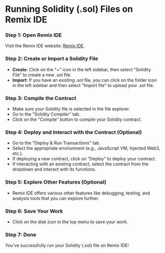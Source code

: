 # Running Solidity (.sol) Files on Remix IDE

### Step 1: Open Remix IDE
Visit the Remix IDE website: [Remix IDE](https://remix.ethereum.org/).

### Step 2: Create or Import a Solidity File
- **Create**: Click on the "+" icon in the left sidebar, then select "Solidity File" to create a new .sol file.
- **Import**: If you have an existing .sol file, you can click on the folder icon in the left sidebar and then select "Import file" to upload your .sol file.

### Step 3: Compile the Contract
- Make sure your Solidity file is selected in the file explorer.
- Go to the "Solidity Compiler" tab.
- Click on the "Compile" button to compile your Solidity contract.

### Step 4: Deploy and Interact with the Contract (Optional)
- Go to the "Deploy & Run Transactions" tab.
- Select the appropriate environment (e.g., JavaScript VM, Injected Web3, etc.).
- If deploying a new contract, click on "Deploy" to deploy your contract.
- If interacting with an existing contract, select the contract from the dropdown and interact with its functions.

### Step 5: Explore Other Features (Optional)
- Remix IDE offers various other features like debugging, testing, and analysis tools that you can explore further.

### Step 6: Save Your Work
- Click on the disk icon in the top menu to save your work.

### Step 7: Done
You've successfully run your Solidity (.sol) file on Remix IDE!